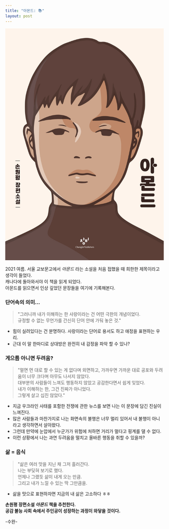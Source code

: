 ```yaml
---
title: "아몬드: 📚"
layout: post
---
```


![almond](/assets/almond.jpeg)

2021 여름. 서울 교보문고에서 _아몬드_ 라는 소설을 처음 접했을 때 희한한 제목이라고 생각이 들었다.  
캐나다에 돌아와서야 이 책을 읽게 되었다.   
아몬드를 읽으면서 인상 깊었던 문장들을 여기에 기록해본다.

### 단어속의 의미...

>"그러니까 내가 이해하는 한 사랑이라는 건 어떤 극한의 개념이었다.   
>규정할 수 없는 무언가를 간신히 단어 안에 가둬 놓은 것."

- 힘이 실려있다는 건 분명하다. 사랑이라는 단어로 용서도 하고 애정을 표현하는 우리.
- 근대 이 말 한마디로 상대방은 완전히 내 감정을 파악 할 수 있나?

### 게으름 아니면 두려움?
>"멀면 먼 대로 할 수 있는 게 없다며 외면하고, 가까우면 가까운 대로 공포와 두려움이 너무 크다며 아무도 나서지 않았다.    
>대부분의 사람들이 느껴도 행동하지 않았고 공감한다면서 쉽게 잊었다.  
>내가 이해하는 한, 그건 진짜가 아니었다.   
>그렇게 살고 십진 않았다."

- 지금 우크라인 사태를 포함한 전쟁에 관한 뉴스를 보면 나는 이 문장에 담긴 진실이 느껴진다.
- 많은 사람들과 마찬가지로 나는 화면속의 불행은 너무 멀리 있어서 내 불행이 아니라고 생각하면서 살아왔다.
- 그런데 만약에 눈압에서 누군가가 위험에 처하면 거리가 멀다고 핑계를 댈 수 없다.
- 이런 상황에서 나는 과연 두려움을 떨치고 올바른 행동을 취할 수 있을까?

### 삶 = 음식
>"삶은 여러 맛을 지닌 채 그저 흘러간다.   
>나는 부딪혀 보기로 했다.    
>언제나 그랬듯 삶이 내게 오는 만큼.    
>그리고 내가 느낄 수 있는 딱 그만큼을.   

- 삶을 맛으로 표현하자면 지금의 내 삶은 고소하다 ㅎㅎ

**손원평 장편소설 _아몬드_ 책을 추천한다.    
공감 불능 사회 속에서 주인공이 성장하는 과정이 와닿을 것이다.**

-수완-
